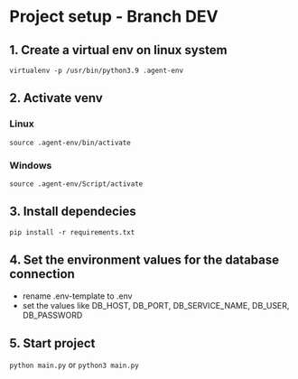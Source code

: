 # Project setup - Branch DEV

## 1. Create a virtual env on linux system
`virtualenv -p /usr/bin/python3.9 .agent-env`

## 2. Activate venv
### Linux
`source .agent-env/bin/activate`
### Windows
`source .agent-env/Script/activate`
## 3. Install dependecies
`pip install -r requirements.txt`

## 4. Set the environment values for the database connection
 - rename .env-template to .env
 - set the values like DB_HOST, DB_PORT, DB_SERVICE_NAME, DB_USER, DB_PASSWORD

## 5. Start project
`python main.py` or `python3 main.py`
